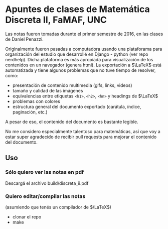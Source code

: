 # Apuntes de clases de Matemática Discreta II, FaMAF, UNC

Las notas fueron tomadas durante el primer semestre de 2016, en las clases
de Daniel Penazzi.

Originalmente fueron pasadas a computadora usando una plataforama para
organización del estudio que desarrollé en Django - python (ver repo nerdhelp).
Dicha plataforma es más apropiada para visualización de los contenidos en un
navegador (genera html). La exportación a $\LaTeX$ está automatizada y tiene
algunos problemas que no tuve tiempo de resolver, como:

- presentación de contenido multimedia (gifs, links, videos)
- tamaño y calidad de las imágenes
- equivalencias entre etiquetas `<h1>`, `<h2>`, `<hn>` y headings de $\LaTeX$
- problemas con colores
- estructura general del documento exportado (carátula, índice, paginación,
  etc.)

A pesar de eso, el contenido del documento es bastante legible.

No me considero especialmente talentoso para matemáticas, así que voy a estar
super agradecido de recibir pull requests para mejorar el contenido del
documento.


## Uso

### Sólo quiero ver las notas en pdf

Descargá el archivo build/discreta_ii.pdf

### Quiero editar/compilar las notas

(asumiendo que tenés un compilador de $\LaTeX$)

- clonar el repo
- make
